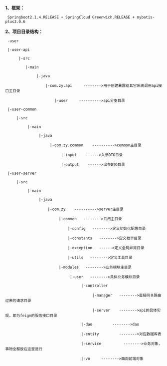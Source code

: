 **1、框架：**

     Springboot2.1.4.RELEASE + SpringCloud Greenwich.RELEASE + mybatis-plus3.0.6

**2、项目目录结构：**

     -user

     |-user-api

          |-src

             |-main

                  |-java

                      |-com.zy.api     -------->用于创建暴露给其它系统调用api接口主目录

                          |-user     ---------->api分支目录

     |-user-common

         |-src

              |-main

                   |-java

                        |-com.zy.common    ---------->common主目录

                             |-input    ------>入参DTO目录

                             |-output    ------>出参DTO目录

     |-user-server

         |-src

              |-main

                   |-java

                       |-com.zy    ---------->server主目录

                            |-common   -------->共用主目录

                                |-config   -------->定义初始化配置目录

                                |-constants   -------->定义枚举目录

                                |-exception   ------>定义全局异常目录

                                |-utils   -------->定义工具目录

                            |-modules   -------->业务模块主目录

                                 |-user   -------->具体业务模块目录

                                      |-controller

                                           |-manager   -------->直接网关路由过来的请求目录

                                           |-server    -------->api的具体实现，即为feign的服务接口目录

                                      |-dao         -------->dao

                                      |-entity         -------->对应数据库表

                                      |-service          -------->业务对象，事物全都放在这里进行

                                      |-vo     -------->面向前端对象





